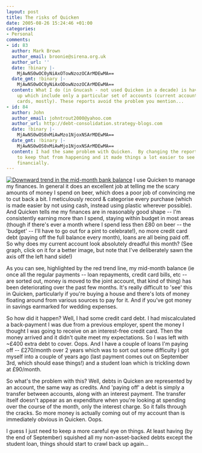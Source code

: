 ```yaml
---
layout: post
title: The risks of Quicken
date: 2005-08-26 15:24:46 +01:00
categories:
- Personal
comments:
- id: 83
  author: Mark Brown
  author_email: broonie@sirena.org.uk
  author_url: ''
  date: !binary |-
    MjAwNS0wOC0yNiAxOTowNzozOCArMDEwMA==
  date_gmt: !binary |-
    MjAwNS0wOC0yNiAxODowNzozOCArMDEwMA==
  content: What I do (in Gnucash - not used Quicken in a decade) is have reports set
    up which include only a particular set of accounts (current accounts plus credit
    cards, mostly). These reports avoid the problem you mention...
- id: 84
  author: John
  author_email: johntrout2000@yahoo.com
  author_url: http://debt-consolidation.strategy-blogs.com
  date: !binary |-
    MjAwNS0wOS0xMiAwMzo1NjoxNSArMDEwMA==
  date_gmt: !binary |-
    MjAwNS0wOS0xMiAwMjo1NjoxNSArMDEwMA==
  content: I had the same problem with Quicken.  By changing the reports I was able
    to keep that from happening and it made things a lot easier to see where I was
    financially.
---
```

<a href="http://woss.name/wp-content/GettingPoorer.gif"><img src='http://woss.name/wp-content/thumb-GettingPoorer.gif' alt='Downward trend in the mid-month bank balance' class="alignright" /></a> I use Quicken to manage my finances.  In general it does an excellent job at telling me the scary amounts of money I spend on beer, which does a poor job of convincing me to cut back a bit.  I meticulously record &amp; categorise every purchase (which is made easier by not using cash, instead using plastic wherever possible).  And Quicken tells me my finances are in reasonably good shape -- I'm consistently earning more than I spend, staying within budget in most areas (though if there's ever a month where I spend less then &pound;80 on beer -- the 'budget' -- I'll have to go out for a pint to celebrate!), no more credit card debt (paying off the full balance every month), loans are all being paid off.  So why does my current account look absolutely dreadful this month?  (See graph, click on it for a better image, but note that I've deliberately sawn the axis off the left hand side!)

As you can see, highlighted by the red trend line, my mid-month balance (ie once all the regular payments -- loan repayments, credit card bills, etc -- are sorted out, money is moved to the joint account, that kind of thing) has been deteriorating over the past few months.  It's really difficult to 'see' this in Quicken, particularly if you're buying a house and there's lots of money floating around from various sources to pay for it.  And if you've got money in savings earmarked for wedding expenses.

So how did it happen?  Well, I had some credit card debt.  I had miscalculated a back-payment I was due from a previous employer, spent the money I thought I was going to receive on an interest-free credit card.  Then the money arrived and it didn't quite meet my expectations.  So I was left with ~&pound;400 extra debt to cover.  Oops.  And I have a couple of loans I'm paying off -- &pound;270/month over 2 years which was to sort out some difficulty I got myself into a couple of years ago (last payment comes out on September 3rd, which should ease things!) and a student loan which is trickling down at &pound;90/month.

So what's the problem with this?  Well, debts in Quicken are represented by an account, the same way as credits.  And 'paying off' a debt is simply a transfer between accounts, along with an interest payment.  The transfer itself doesn't appear as an expenditure when you're looking at spending over the course of the month, only the interest charge.  So it falls through the cracks.  So more money is actually coming out of my account than is immediately obvious in Quicken.  Oops.

I guess I just need to keep a more careful eye on things.  At least having (by the end of September) squished all my non-asset-backed debts except the student loan, things should start to crawl back up again...
